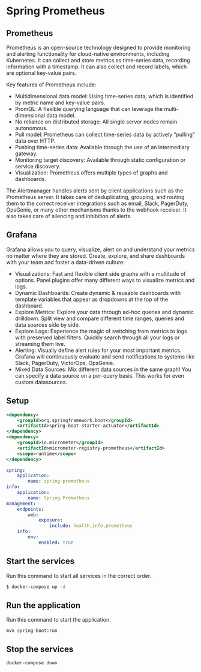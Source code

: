 # Spring Prometheus

## Prometheus

Prometheus is an open-source technology designed to provide monitoring and alerting functionality for cloud-native environments, including Kubernetes. It can collect and store metrics as time-series data, recording information with a timestamp. It can also collect and record labels, which are optional key-value pairs.

Key features of Prometheus include:

- Multidimensional data model: Using time-series data, which is identified by metric name and key-value pairs.
- PromQL: A flexible querying language that can leverage the multi-dimensional data model.
- No reliance on distributed storage: All single server nodes remain autonomous.
- Pull model: Prometheus can collect time-series data by actively “pulling” data over HTTP.
- Pushing time-series data: Available through the use of an intermediary gateway.
- Monitoring target discovery: Available through static configuration or service discovery.
- Visualization: Prometheus offers multiple types of graphs and dashboards.

The Alertmanager handles alerts sent by client applications such as the Prometheus server. 
It takes care of deduplicating, grouping, and routing them to the correct receiver integrations such as email, Slack, PagerDuty, OpsGenie, or many other mechanisms thanks to the webhook receiver. 
It also takes care of silencing and inhibition of alerts.

## Grafana

Grafana allows you to query, visualize, alert on and understand your metrics no matter where they are stored. Create, explore, and share dashboards with your team and foster a data-driven culture:

- Visualizations: Fast and flexible client side graphs with a multitude of options. Panel plugins offer many different ways to visualize metrics and logs.
- Dynamic Dashboards: Create dynamic & reusable dashboards with template variables that appear as dropdowns at the top of the dashboard.
- Explore Metrics: Explore your data through ad-hoc queries and dynamic drilldown. Split view and compare different time ranges, queries and data sources side by side.
- Explore Logs: Experience the magic of switching from metrics to logs with preserved label filters. Quickly search through all your logs or streaming them live.
- Alerting: Visually define alert rules for your most important metrics. Grafana will continuously evaluate and send notifications to systems like Slack, PagerDuty, VictorOps, OpsGenie.
- Mixed Data Sources: Mix different data sources in the same graph! You can specify a data source on a per-query basis. This works for even custom datasources.

## Setup

```xml
<dependency>
    <groupId>org.springframework.boot</groupId>
    <artifactId>spring-boot-starter-actuator</artifactId>
</dependency>
<dependency>
    <groupId>io.micrometer</groupId>
    <artifactId>micrometer-registry-prometheus</artifactId>
    <scope>runtime</scope>
</dependency>
```

```yml
spring:
    application:
        name: spring-promotheus
info:
    application:
        name: Spring Prometheus
management:
    endpoints:
        web:
            exposure:
                include: health,info,prometheus
    info:
        env:
            enabled: true
```


## Start the services

Run this command to start all services in the correct order.

```bash
$ docker-compose up -d
```

## Run the application

Run this command to start the application.

```
mvn spring-boot:run
```

## Stop the services

```bash
docker-compose down
```